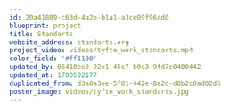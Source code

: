 ```yaml
---
id: 20a41809-c63d-4a2e-b1a1-a3ce09f96ad0
blueprint: project
title: Standarts
website_address: standarts.org
project_video: videos/tyfte_work_standarts.mp4
color_field: '#ff1100'
updated_by: 06410ee8-92e1-45e7-b0e3-9fd7e0400442
updated_at: 1700592177
duplicated_from: d3a0a3ee-5f81-442e-8a2d-d0b2c0ad02d6
poster_image: videos/tyfte_work_standarts.jpg
---
```

